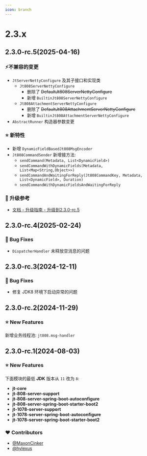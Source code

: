```yaml
---
icon: branch
---
```


# 2.3.x

## 2.3.0-rc.5(2025-04-16)

### ⚡不兼容的变更

- `JtServerNettyConfigure` 及其子接口和实现类
    - `Jt808ServerNettyConfigure`
        - 删除了 ~~DefaultJt808ServerNettyConfigure~~
        - 新增 `BuiltinJt808ServerNettyConfigure`
    - `Jt808AttachmentServerNettyConfigure`
        - 删除了 ~~DefaultJt808AttachmentServerNettyConfigure~~
        - 新增 `BuiltinJt808AttachmentServerNettyConfigure`
- `AbstractRunner` 构造器参数变更

### ⭐ 新特性

- 新增 `DynamicFieldBasedJt808MsgEncoder`
- `Jt808CommandSender` 新增接方法:
    - `sendCommand(Metadata, List<DynamicField>)`
    - `sendCommandWithDynamicFields(Metadata, List<Map<String,Object>>)`
    - `sendCommandAndWaitingForReply(Jt808CommandKey, Metadata, List<DynamicField>, Duration)`
    - `sendCommandWithDynamicFieldsAndWaitingForReply`

### 📖 升级参考

- [文档 - 升级指南 - 升级到2.3.0-rc.5](https://hylexus.github.io/jt-framework/v2/jt-808/guide/migration/upgrade-to-2.3.0-rc.5.html)

## 2.3.0-rc.4(2025-02-24)

### 🐞 Bug Fixes

- `DispatcherHandler` 未释放空消息的问题

## 2.3.0-rc.3(2024-12-11)

### 🐞 Bug Fixes

- 修复 JDK8 环境下启动异常的问题

## 2.3.0-rc.2(2024-11-29)

### ⭐ New Features

新增业务线程池: `jt808.msg-handler`

## 2.3.0-rc.1(2024-08-03)

### ⭐ New Features

下面模块的最低 **JDK** 版本从 `11` 改为 `8`:

- **jt-core**
- **jt-808-server-support**
- **jt-808-server-spring-boot-autoconfigure**
- **jt-808-server-spring-boot-starter-boot2**
- **jt-1078-server-support**
- **jt-1078-server-spring-boot-autoconfigure**
- **jt-1078-server-spring-boot-starter-boot2**

### ❤️ Contributors

- [@MaxonCinker](https://github.com/MaxonCinker)
- [@hylexus](https://github.com/hylexus)
